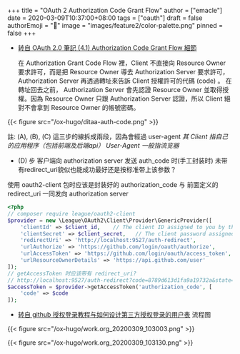 +++
title = "OAuth 2 Authorization Code Grant Flow"
author = ["emacle"]
date = 2020-03-09T10:37:00+08:00
tags = ["oauth"]
draft = false
authorEmoji = "🎅"
image = "images/feature2/color-palette.png"
pinned = false
+++

-   [转自 OAuth 2.0 筆記 (4.1) Authorization Code Grant Flow 細節](https://blog.yorkxin.org/2013/09/30/oauth2-4-1-auth-code-grant-flow.html)

    在 Authorization Grant Code Flow 裡，Client 不直接向 Resource Owner 要求許可，而是把 Resource Owner 導去
    Authorization Server 要求許可， Authorization Server 再透過轉址來告訴 Client 授權許可的代碼 (code) 。
    在轉址回去之前， Authorization Server 會先認證 Resource Owner 並取得授權。因為 Resource Owner 只跟
    Authorization Server 認證，所以 Client 絕對不會拿到 Resource Owner 的帳號密碼。

{{< figure src="/ox-hugo/ditaa-auth-code.png" >}}

註: (A), (B), (C) 這三步的線拆成兩段，因為會經過 user-agent
_其 Client 指自己的应用程序（包括前端及后端api） User-Agent 一般指流览器_

-   (D) 步 客户端向 authorization server 发送 auth\_code 时(手工封装时) 未带有redirect\_uri貌似也能成功最好还是按标准带上该参数？

使用 oauth2-client 包时应该是封装好的 authorization\_code 与 前面定义的 redirect\_uri 一同发向 authorization server

```php
<?php
// composer require league/oauth2-client
$provider = new \League\OAuth2\Client\Provider\GenericProvider([
    'clientId' => $client_id,    // The client ID assigned to you by the provider
    'clientSecret' => $client_secret,   // The client password assigned to you by the provider
    'redirectUri' => 'http://localhost:9527/auth-redirect',
    'urlAuthorize' => 'https://github.com/login/oauth/authorize',
    'urlAccessToken' => 'https://github.com/login/oauth/access_token',
    'urlResourceOwnerDetails' => 'https://api.github.com/user'
]);
// getAccessToken 时应该带有 redirect_uri?
// http://localhost:9527/auth-redirect?code=8789d613d1fa9a19732a&state=xyz
$accessToken = $provider->getAccessToken('authorization_code', [
    'code' => $code
]);
```

-   [转自 github 授权登录教程与如何设计第三方授权登录的用户表](https://segmentfault.com/a/1190000018372841) 流程图

{{< figure src="/ox-hugo/work.org_20200309_103003.png" >}}

{{< figure src="/ox-hugo/work.org_20200309_103130.png" >}}
